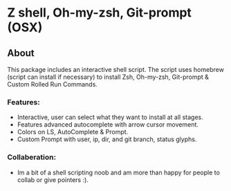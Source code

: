 # Z shell, Oh-my-zsh, Git-prompt (OSX)

## About
This package includes an interactive shell script. The script uses homebrew (script can install if necessary) to install Zsh, Oh-my-zsh, Git-prompt & Custom Rolled Run Commands.

### Features:
  * Interactive, user can select what they want to install at all stages.
  * Features advanced autocomplete with arrow cursor movement.
  * Colors on LS, AutoComplete & Prompt.
  * Custom Prompt with user, ip, dir, and git branch, status        glyphs.

### Collaberation:
  * Im a bit of a shell scripting noob and am more than happy for people to collab or give pointers :).
